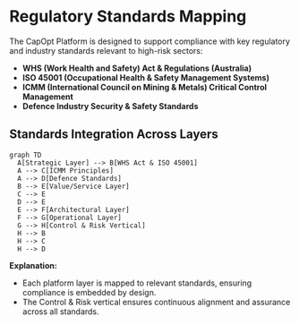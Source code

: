 # Regulatory Standards Mapping

The CapOpt Platform is designed to support compliance with key regulatory and industry standards relevant to high-risk sectors:

- **WHS (Work Health and Safety) Act & Regulations (Australia)**
- **ISO 45001 (Occupational Health & Safety Management Systems)**
- **ICMM (International Council on Mining & Metals) Critical Control Management**
- **Defence Industry Security & Safety Standards**

## Standards Integration Across Layers

```mermaid
graph TD
  A[Strategic Layer] --> B[WHS Act & ISO 45001]
  A --> C[ICMM Principles]
  A --> D[Defence Standards]
  B --> E[Value/Service Layer]
  C --> E
  D --> E
  E --> F[Architectural Layer]
  F --> G[Operational Layer]
  G --> H[Control & Risk Vertical]
  H --> B
  H --> C
  H --> D
```

**Explanation:**
- Each platform layer is mapped to relevant standards, ensuring compliance is embedded by design.
- The Control & Risk vertical ensures continuous alignment and assurance across all standards. 